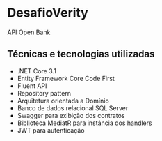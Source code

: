 # DesafioVerity
API Open Bank
## Técnicas e tecnologias utilizadas
* .NET Core 3.1
* Entity Framework Core Code First
* Fluent API
* Repository pattern
* Arquitetura orientada a Domínio
* Banco de dados relacional SQL Server
* Swagger para exibição dos contratos
* Biblioteca MediatR para instância dos handlers
* JWT para autenticação
